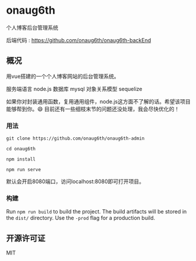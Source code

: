 # onaug6th

个人博客后台管理系统

后端代码 : https://github.com/onaug6th/onaug6th-backEnd

## 概况

用vue搭建的一个个人博客网站的后台管理系统。

服务端语言   node.js
数据库       mysql
对象关系模型  sequelize

如果你对封装通用函数，复用通用组件，node.js这方面不了解的话。希望该项目能够帮到你。😄
目前还有一些细枝末节的问题还没处理，我会尽快优化的！

### 用法

```
git clone https://github.com/onaug6th/onaug6th-admin

cd onaug6th

npm install 

npm run serve
```
默认会开启8080端口，访问localhost:8080即可打开项目。

### 构建

Run `npm run build` to build the project. The build artifacts will be stored in the `dist/` directory. Use the `-prod` flag for a production build.

## 开源许可证

MIT
